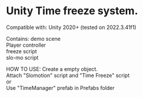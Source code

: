 # Unity Time freeze system.
Compatible with: Unity 2020+ (tested on 2022.3.41f1)

Contains:
demo scene\
Player controller\
freeze script\
slo-mo script

HOW TO USE:
Create a empty object.\
Attach "Slomotion" script and "Time Freeze" script \
or \
Use "TimeManager" prefab in Prefabs folder 

